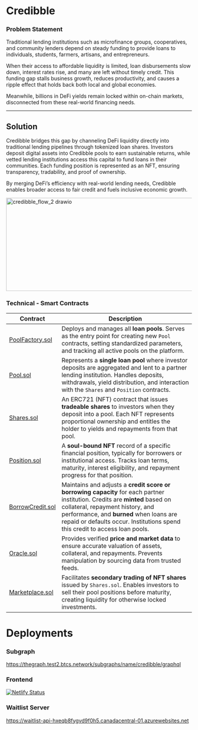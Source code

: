 # Credibble

### Problem Statement

Traditional lending institutions such as microfinance groups, cooperatives, and community lenders depend on steady funding to provide loans to individuals, students, farmers, artisans, and entrepreneurs.

When their access to affordable liquidity is limited, loan disbursements slow down, interest rates rise, and many are left without timely credit. This funding gap stalls business growth, reduces productivity, and causes a ripple effect that holds back both local and global economies.

Meanwhile, billions in DeFi yields remain locked within on-chain markets, disconnected from these real-world financing needs.

---

## Solution

Credibble bridges this gap by channeling DeFi liquidity directly into traditional lending pipelines through tokenized loan shares. Investors deposit digital assets into Credibble pools to earn sustainable returns, while vetted lending institutions access this capital to fund loans in their communities.
Each funding position is represented as an NFT, ensuring transparency, tradability, and proof of ownership.

By merging DeFi’s efficiency with real-world lending needs, Credibble enables broader access to fair credit and fuels inclusive economic growth.

<img width="734" height="253" alt="credibble_flow_2 drawio" src="https://github.com/user-attachments/assets/545e8ac0-2a0d-4913-8d48-81cfdae6324a" />

### Technical - Smart Contracts

| Contract | Description |
|----------|-------------|
| [PoolFactory.sol](https://github.com/credibble/hackathon/blob/main/smart-contracts/contracts/PoolFactory.sol) | Deploys and manages all **loan pools**. Serves as the entry point for creating new `Pool` contracts, setting standardized parameters, and tracking all active pools on the platform. |
| [Pool.sol](https://github.com/devarogundade/credibble/blob/main/smart-contracts/contracts/Pool.sol) | Represents a **single loan pool** where investor deposits are aggregated and lent to a partner lending institution. Handles deposits, withdrawals, yield distribution, and interaction with the `Shares` and `Position` contracts. |
| [Shares.sol](https://github.com/credibble/hackathon/blob/main/smart-contracts/contracts/core/Shares.sol) | An ERC721 (NFT) contract that issues **tradeable shares** to investors when they deposit into a pool. Each NFT represents proportional ownership and entitles the holder to yields and repayments from that pool. |
| [Position.sol](https://github.com/credibble/hackathon/blob/main/smart-contracts/contracts/core/Position.sol) | A **soul-bound NFT** record of a specific financial position, typically for borrowers or institutional access. Tracks loan terms, maturity, interest eligibility, and repayment progress for that position. |
| [BorrowCredit.sol](https://github.com/credibble/hackathon/blob/main/smart-contracts/contracts/core/BorrowCredit.sol) | Maintains and adjusts a **credit score or borrowing capacity** for each partner institution. Credits are **minted** based on collateral, repayment history, and performance, and **burned** when loans are repaid or defaults occur. Institutions spend this credit to access loan pools. |
| [Oracle.sol](https://github.com/credibble/hackathon/blob/main/smart-contracts/contracts/core/Oracle.sol) | Provides verified **price and market data** to ensure accurate valuation of assets, collateral, and repayments. Prevents manipulation by sourcing data from trusted feeds. |
| [Marketplace.sol](https://github.com/credibble/hackathon/blob/main/smart-contracts/contracts/MarketPlace.sol) | Facilitates **secondary trading of NFT shares** issued by `Shares.sol`. Enables investors to sell their pool positions before maturity, creating liquidity for otherwise locked investments. |

# Deployments

### Subgraph

https://thegraph.test2.btcs.network/subgraphs/name/credibble/graphql

### Frontend

[![Netlify Status](https://api.netlify.com/api/v1/badges/86bc3916-712b-498a-a9c6-9a8a62b51b16/deploy-status)](https://app.netlify.com/projects/credible-core2/deploys)

### Waitlist Server

https://waitlist-api-hxeqb8fygvd9f0h5.canadacentral-01.azurewebsites.net
